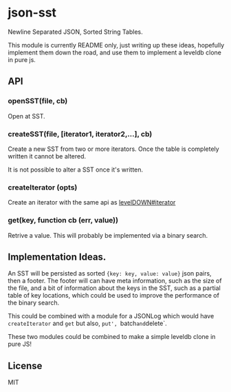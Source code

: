 # json-sst

Newline Separated JSON, Sorted String Tables.

This module is currently README only, just writing up these ideas,
hopefully implement them down the road, and use them to implement a leveldb clone in pure js.

## API

### openSST(file, cb)

Open at SST.

### createSST(file, [iterator1, iterator2,...], cb)

Create a new SST from two or more iterators. Once the table is completely written it cannot be altered.

It is not possible to alter a SST once it's written.

### createIterator (opts)

Create an iterator with the same api as [levelDOWN#iterator](https://github.com/rvagg/node-leveldown#leveldowniteratoroptions)

### get(key, function cb (err, value))

Retrive a value. This will probably be implemented via a binary search.

## Implementation Ideas.

An SST will be persisted as sorted `{key: key, value: value}` json pairs, then a footer.
The footer will can have meta information, such as the size of the file,
and a bit of information about the keys in the SST, such as a partial table of key locations,
which could be used to improve the performance of the binary search.

This could be combined with a module for a JSONLog which would have `createIterator` and `get`
but also, `put', `batch` and `delete`.

These two modules could be combined to make a simple leveldb clone in pure JS!

## License

MIT

